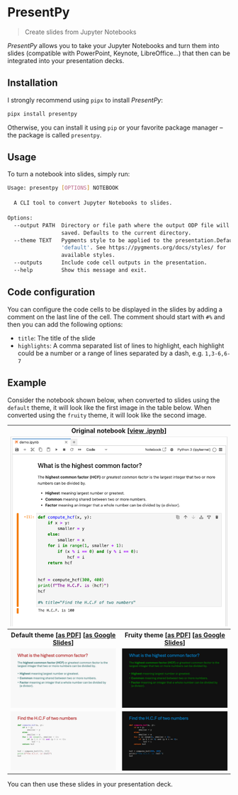 PresentPy
=========

 > Create slides from Jupyter Notebooks

_PresentPy_ allows you to take your Jupyter Notebooks and turn them into slides (compatible with PowerPoint, Keynote, LibreOffice...) that then can be integrated into your presentation decks.

## Installation

I strongly recommend using `pipx` to install _PresentPy_:

```bash
pipx install presentpy
```

Otherwise, you can install it using `pip` or your favorite package manager – the package is called `presentpy`.

## Usage

To turn a notebook into slides, simply run:

```bash
Usage: presentpy [OPTIONS] NOTEBOOK

  A CLI tool to convert Jupyter Notebooks to slides.

Options:
  --output PATH  Directory or file path where the output ODP file will be
                 saved. Defaults to the current directory.
  --theme TEXT   Pygments style to be applied to the presentation.Defaults to
                 'default'. See https://pygments.org/docs/styles/ for
                 available styles.
  --outputs      Include code cell outputs in the presentation.
  --help         Show this message and exit.
```

<!-- 
It also works with Python scripts:

```bash
presentpy [OPTIONS] py SCRIPT_PATH
```
-->

## Code configuration

You can configure the code cells to be displayed in the slides by adding a comment on the last line of the cell. The comment should start with `#%` and then you can add the following options:

 - `title`: The title of the slide
 - `highlights`: A comma separated list of lines to highlight, each highlight could be a number or a range of lines separated by a dash, e.g. `1,3-6,6-7`

## Example

Consider the notebook shown below, when converted to slides using the `default` theme, it will look like the first image in the table below. When converted using the `fruity` theme, it will look like the second image.

<table>
	<tbody>
        <tr>
			<th colspan="2">Original notebook [<a href="tests/files/demo.ipynb" target="_blank">view .ipynb</a>]</th>
        </tr>
        <tr>
			<td colspan="2">
                <img src="images/demo-notebook.png" />
            </td>
        </tr>
		<tr>
			<th>Default theme 
                [<a href="https://drive.google.com/file/d/1HuYzFU8rTMa21dC0r7hD9gFByJJ3Cd4f/view?usp=sharing" target="_blank">as PDF</a>]
                [<a href="https://docs.google.com/presentation/d/1eWJIMHMXL9F9xY9zuc6vBxTPCxLSM1dbXKiWSExm5t8/edit?usp=sharing">as Google Slides</a>]
            </th>
			<th>Fruity theme 
                [<a href="https://drive.google.com/file/d/1a5FwVKyBWUS7iGJZoFlO_vnd_czbMZBe/view?usp=drive_link" target="_blank">as PDF</a>]
                [<a href="https://docs.google.com/presentation/d/1knSB-dXCEELR2j2rp1KoH4XwyfP-iA-eL4Kb4X9aKuI/edit?usp=drive_link">as Google Slides</a>]
            </th>
		</tr>
		<tr>
            <td>
                <img src="images/demo-default/Slide1.jpeg" />
            </td>
			<td>
                <img src="images/demo-fruity/Slide1.jpeg" />
            </td>
		</tr>
		<tr>
            <td>
                <img src="images/demo-default/Slide2.jpeg" />
            </td>
			<td>
                <img src="images/demo-fruity/Slide2.jpeg" />
            </td>
		</tr>
	</tbody>
</table>

You can then use these slides in your presentation deck.
